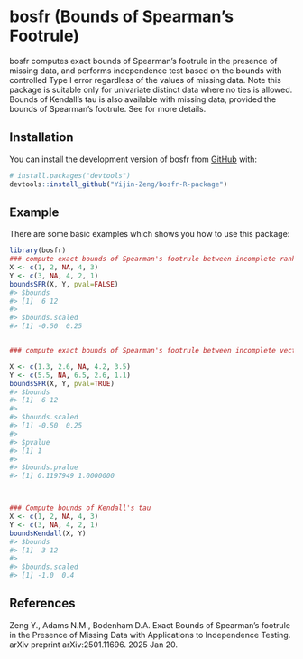 
<!-- README.md is generated from README.Rmd. Please edit that file -->

# bosfr (Bounds of Spearman’s Footrule)

<!-- badges: start -->
<!-- badges: end -->

bosfr computes exact bounds of Spearman’s footrule in the presence of
missing data, and performs independence test based on the bounds with
controlled Type I error regardless of the values of missing data. Note
this package is suitable only for univariate distinct data where no ties
is allowed. Bounds of Kendall’s tau is also available with missing data,
provided the bounds of Spearman’s footrule. See for more details.

## Installation

You can install the development version of bosfr from
[GitHub](https://github.com/) with:

``` r
# install.packages("devtools")
devtools::install_github("Yijin-Zeng/bosfr-R-package")
```

## Example

There are some basic examples which shows you how to use this package:

``` r
library(bosfr)
### compute exact bounds of Spearman's footrule between incomplete ranked lists
X <- c(1, 2, NA, 4, 3)
Y <- c(3, NA, 4, 2, 1)
boundsSFR(X, Y, pval=FALSE)
#> $bounds
#> [1]  6 12
#> 
#> $bounds.scaled
#> [1] -0.50  0.25
```

``` r

### compute exact bounds of Spearman's footrule between incomplete vectors of distinct data

X <- c(1.3, 2.6, NA, 4.2, 3.5)
Y <- c(5.5, NA, 6.5, 2.6, 1.1)
boundsSFR(X, Y, pval=TRUE)
#> $bounds
#> [1]  6 12
#> 
#> $bounds.scaled
#> [1] -0.50  0.25
#> 
#> $pvalue
#> [1] 1
#> 
#> $bounds.pvalue
#> [1] 0.1197949 1.0000000
```

``` r


### Compute bounds of Kendall's tau
X <- c(1, 2, NA, 4, 3)
Y <- c(3, NA, 4, 2, 1)
boundsKendall(X, Y)
#> $bounds
#> [1]  3 12
#> 
#> $bounds.scaled
#> [1] -1.0  0.4
```

## References

Zeng Y., Adams N.M., Bodenham D.A. Exact Bounds of Spearman’s footrule
in the Presence of Missing Data with Applications to Independence
Testing. arXiv preprint arXiv:2501.11696. 2025 Jan 20.
